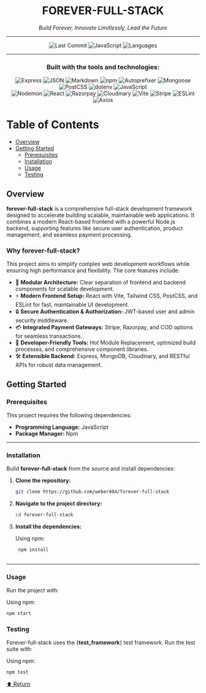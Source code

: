 <div align="center">

<h1>FOREVER-FULL-STACK</h1>

<p><i>Build Forever, Innovate Limitlessly, Lead the Future</i></p>

---

![Last Commit](https://img.shields.io/github/last-commit/weber404/forever-full-stack?color=blue&label=last%20commit)
![JavaScript](https://img.shields.io/badge/javascript-98.6%25-blue)
![Languages](https://img.shields.io/badge/languages-3-blue)

---

<h3>Built with the tools and technologies:</h3>

![Express](https://img.shields.io/badge/Express-black?logo=express&logoColor=white)
![JSON](https://img.shields.io/badge/JSON-black?logo=json&logoColor=white)
![Markdown](https://img.shields.io/badge/Markdown-black?logo=markdown&logoColor=white)
![npm](https://img.shields.io/badge/npm-red?logo=npm&logoColor=white)
![Autoprefixer](https://img.shields.io/badge/Autoprefixer-DD3735?logo=autoprefixer&logoColor=white)
![Mongoose](https://img.shields.io/badge/Mongoose-800000?logo=mongoose&logoColor=white)
![PostCSS](https://img.shields.io/badge/PostCSS-DD3A0A?logo=postcss&logoColor=white)
![dotenv](https://img.shields.io/badge/.ENV-yellow?logo=dotenv&logoColor=black)
![JavaScript](https://img.shields.io/badge/JavaScript-F7DF1E?logo=javascript&logoColor=black)  
![Nodemon](https://img.shields.io/badge/Nodemon-76D04B?logo=nodemon&logoColor=black)
![React](https://img.shields.io/badge/React-61DAFB?logo=react&logoColor=black)
![Razorpay](https://img.shields.io/badge/Razorpay-072366?logo=razorpay&logoColor=white)
![Cloudinary](https://img.shields.io/badge/Cloudinary-3448C5?logo=cloudinary&logoColor=white)
![Vite](https://img.shields.io/badge/Vite-646CFF?logo=vite&logoColor=white)
![Stripe](https://img.shields.io/badge/Stripe-626CD9?logo=stripe&logoColor=white)
![ESLint](https://img.shields.io/badge/ESLint-4B32C3?logo=eslint&logoColor=white)
![Axios](https://img.shields.io/badge/Axios-5A29E4?logo=axios&logoColor=white)

</div>

# Table of Contents

- [Overview](#overview)
- [Getting Started](#getting-started)
  - [Prerequisites](#prerequisites)
  - [Installation](#installation)
  - [Usage](#usage)
  - [Testing](#testing)
 
## Overview

**forever-full-stack** is a comprehensive full-stack development framework designed to accelerate building scalable, maintainable web applications. It combines a modern React-based frontend with a powerful Node.js backend, supporting features like secure user authentication, product management, and seamless payment processing.

### Why forever-full-stack?

This project aims to simplify complex web development workflows while ensuring high performance and flexibility. The core features include:

- 🧩 **Modular Architecture:** Clear separation of frontend and backend components for scalable development.
- ⚡ **Modern Frontend Setup:** React with Vite, Tailwind CSS, PostCSS, and ESLint for fast, maintainable UI development.
- 🔒 **Secure Authentication & Authorization:** JWT-based user and admin security middleware.
- 💳 **Integrated Payment Gateways:** Stripe, Razorpay, and COD options for seamless transactions.
- 🚀 **Developer-Friendly Tools:** Hot Module Replacement, optimized build processes, and comprehensive component libraries.
- 🛠️ **Extensible Backend:** Express, MongoDB, Cloudinary, and RESTful APIs for robust data management.

## Getting Started

### Prerequisites

This project requires the following dependencies:

- **Programming Language:** JavaScript  
- **Package Manager:** Npm  

---

### Installation

Build **forever-full-stack** from the source and install dependencies:

1. **Clone the repository:**

   ```bash
   git clone https://github.com/weber404/forever-full-stack

2. **Navigate to the project directory:**

   ```bash
   cd forever-full-stack

3. **Install the dependencies:**
 
   Using npm:
   ```bash
    npm install
  
---


### Usage

   Run the project with:

   Using npm:
   ```bash
   npm start
  ```

### Testing

Forever-full-stack uses the {**test_framework**} test framework. Run the test suite with:

Using npm:
```bash
npm test
```

[⬆️ Return](#forever-full-stack)




 

   
      
     




   

   



